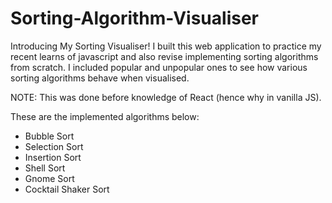 # Sorting-Algorithm-Visualiser 

Introducing My Sorting Visualiser! 
I built this web application to practice my recent learns of javascript and also revise implementing sorting algorithms from scratch. I included popular and unpopular ones to see how various sorting algorithms behave when visualised.

NOTE: This was done before knowledge of React (hence why in vanilla JS). 

These are the implemented algorithms below:

- Bubble Sort
- Selection Sort
- Insertion Sort
- Shell Sort
- Gnome Sort
- Cocktail Shaker Sort



